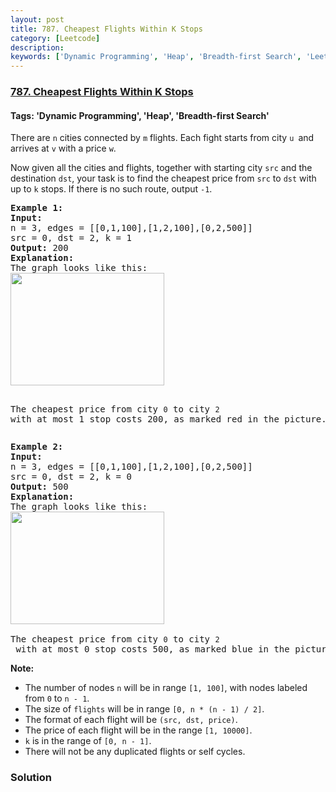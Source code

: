 ```yaml
---
layout: post
title: 787. Cheapest Flights Within K Stops
category: [Leetcode]
description: 
keywords: ['Dynamic Programming', 'Heap', 'Breadth-first Search', 'Leetcode', 'Medium']
---
```

### [787. Cheapest Flights Within K Stops](https://leetcode.com/problems/cheapest-flights-within-k-stops)

#### Tags: 'Dynamic Programming', 'Heap', 'Breadth-first Search'

<div class="content__u3I1 question-content__JfgR"><div><p>There are <code>n</code> cities connected by <code>m</code> flights. Each fight starts from city <code>u </code>and arrives at <code>v</code> with a price <code>w</code>.</p>
<p>Now given all the cities and flights, together with starting city <code>src</code> and the destination <code>dst</code>, your task is to find the cheapest price from <code>src</code> to <code>dst</code> with up to <code>k</code> stops. If there is no such route, output <code>-1</code>.</p>
<pre><strong>Example 1:</strong>
<strong>Input:</strong> 
n = 3, edges = [[0,1,100],[1,2,100],[0,2,500]]
src = 0, dst = 2, k = 1
<strong>Output:</strong> 200
<strong>Explanation:</strong> 
The graph looks like this:
<img alt="" src="https://s3-lc-upload.s3.amazonaws.com/uploads/2018/02/16/995.png" style="height:180px; width:246px"/>

The cheapest price from city <code>0</code> to city <code>2</code> with at most 1 stop costs 200, as marked red in the picture.</pre>
<pre><strong>Example 2:</strong>
<strong>Input:</strong> 
n = 3, edges = [[0,1,100],[1,2,100],[0,2,500]]
src = 0, dst = 2, k = 0
<strong>Output:</strong> 500
<strong>Explanation:</strong> 
The graph looks like this:
<img alt="" src="https://s3-lc-upload.s3.amazonaws.com/uploads/2018/02/16/995.png" style="height:180px; width:246px"/>

The cheapest price from city <code>0</code> to city <code>2</code> with at most 0 stop costs 500, as marked blue in the picture.</pre>
<p><strong>Note:</strong></p>
<ul>
<li>The number of nodes <code>n</code> will be in range <code>[1, 100]</code>, with nodes labeled from <code>0</code> to <code>n</code><code> - 1</code>.</li>
<li>The size of <code>flights</code> will be in range <code>[0, n * (n - 1) / 2]</code>.</li>
<li>The format of each flight will be <code>(src, </code><code>dst</code><code>, price)</code>.</li>
<li>The price of each flight will be in the range <code>[1, 10000]</code>.</li>
<li><code>k</code> is in the range of <code>[0, n - 1]</code>.</li>
<li>There will not be any duplicated flights or self cycles.</li>
</ul>
</div></div>

### Solution
